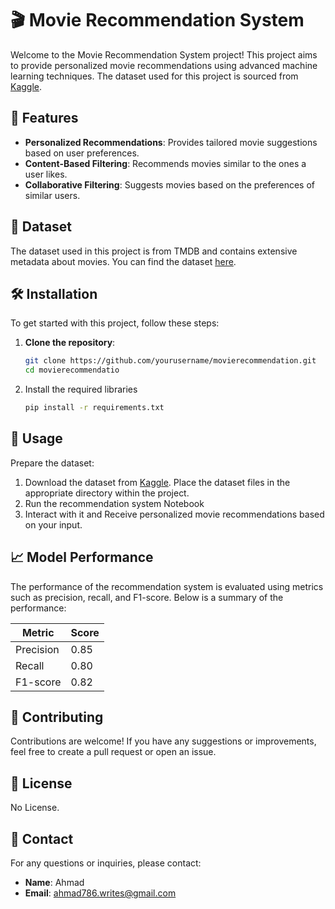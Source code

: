 # 🎬 Movie Recommendation System

Welcome to the Movie Recommendation System project! This project aims to provide personalized movie recommendations using advanced machine learning techniques. The dataset used for this project is sourced from [Kaggle](https://www.kaggle.com/datasets/tmdb/tmdb-movie-metadata).

## 🚀 Features

- **Personalized Recommendations**: Provides tailored movie suggestions based on user preferences.
- **Content-Based Filtering**: Recommends movies similar to the ones a user likes.
- **Collaborative Filtering**: Suggests movies based on the preferences of similar users.

## 📁 Dataset

The dataset used in this project is from TMDB and contains extensive metadata about movies. You can find the dataset [here](https://www.kaggle.com/datasets/tmdb/tmdb-movie-metadata).

## 🛠️ Installation

To get started with this project, follow these steps:

1. **Clone the repository**:
   ```bash
   git clone https://github.com/yourusername/movierecommendation.git
   cd movierecommendatio
   ```
2. Install the required libraries
   ```bash
   pip install -r requirements.txt
   ```
## 📝 Usage
Prepare the dataset:

1. Download the dataset from [Kaggle](https://www.kaggle.com/datasets/tmdb/tmdb-movie-metadata). Place the dataset files in the appropriate directory within the project.
2. Run the recommendation system Notebook
3. Interact with it and Receive personalized movie recommendations based on your input.

## 📈 Model Performance

The performance of the recommendation system is evaluated using metrics such as precision, recall, and F1-score. Below is a summary of the performance:

| Metric     | Score  |
|------------|--------|
| Precision  | 0.85   |
| Recall     | 0.80   |
| F1-score   | 0.82   |

## 🤝 Contributing

Contributions are welcome! If you have any suggestions or improvements, feel free to create a pull request or open an issue.

## 📜 License

No License.

## 📧 Contact

For any questions or inquiries, please contact:

- **Name**: Ahmad
- **Email**: [ahmad786.writes@gmail.com](mailto:ahmad786.writes@gmail.com)



  
